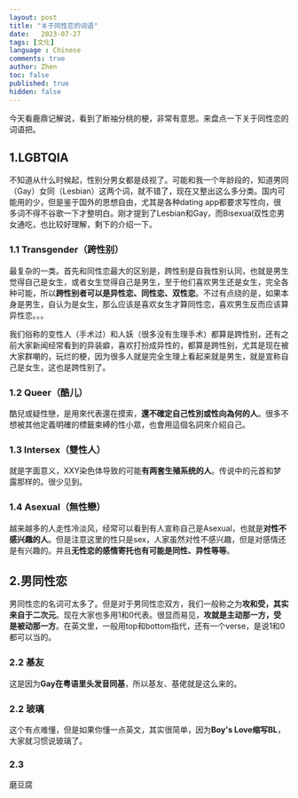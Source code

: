 ```yaml
---
layout: post
title: "关于同性恋的词语"
date:   2023-07-27
tags: [文化]
language : Chinese
comments: true
author: Zhen
toc: false
published: true
hidden: false
---
```

今天看鹿鼎记解说，看到了断袖分桃的梗，非常有意思。来盘点一下关于同性恋的词语把。

## 1.LGBTQIA
不知道从什么时候起，性别分男女都是歧视了。可能和我一个年龄段的，知道男同（Gay）女同（Lesbian）这两个词，就不错了，现在又整出这么多分类。国内可能用的少，但是鉴于国外的思想自由，尤其是各种dating app都要求写性向，很多词不得不谷歌一下才整明白。刚才提到了Lesbian和Gay，而Bisexual双性恋男女通吃，也比较好理解，剩下的介绍一下。

### 1.1 Transgender（跨性别）
最复杂的一类。首先和同性恋最大的区别是，跨性别是自我性别认同，也就是男生觉得自己是女生，或者女生觉得自己是男生，至于他们喜欢男生还是女生，完全各种可能，所以**跨性别者可以是异性恋、同性恋、双性恋**。不过有点绕的是，如果本身是男生，自认为是女生，那么应该是喜欢女生才算同性恋，喜欢男生反而应该算异性恋。。。

我们俗称的变性人（手术过）和人妖（很多没有生理手术）都算是跨性别，还有之前大家新闻经常看到的异装癖，喜欢打扮成异性的，都算是跨性别，尤其是现在被大家群嘲的，玩烂的梗，因为很多人就是完全生理上看起来就是男生，就是宣称自己是女生，这也是跨性别了。

### 1.2 Queer（酷儿）
酷兒或疑性戀，是用來代表還在摸索，**還不確定自己性別或性向為何的人**。很多不想被其他定義明確的標籤束縛的性小眾，也會用這個名詞來介紹自己。

### 1.3 Intersex（雙性人）
就是字面意义，XXY染色体导致的可能**有两套生殖系统的人**。传说中的元首和梦露那样的。很少见到。

### 1.4 Asexual（無性戀）
越来越多的人走性冷淡风，经常可以看到有人宣称自己是Asexual，也就是**对性不感兴趣的人**。但是注意这里的性只是sex，人家虽然对性不感兴趣，但是对感情还是有兴趣的。并且**无性恋的感情寄托也有可能是同性、异性等等**。

## 2.男同性恋
男同性恋的名词可太多了。但是对于男同性恋双方，我们一般称之为**攻和受，其实来自于二次元**。现在大家也多用1和0代表。很显而易见，**攻就是主动那一方，受是被动那一方**。在英文里，一般用top和bottom指代，还有一个verse，是说1和0都可以当的。

### 2.2 基友
这是因为**Gay在粤语里头发音同基**，所以基友、基佬就是这么来的。

### 2.2 玻璃
这个有点难懂，但是如果你懂一点英文，其实很简单，因为**Boy's Love缩写BL**，大家就习惯说玻璃了。

### 2.3 



磨豆腐
<!--stackedit_data:
eyJoaXN0b3J5IjpbOTg0OTM3MDUwLDE0NzEzMDIzNSwtODkzNT
c1ODk2XX0=
-->
